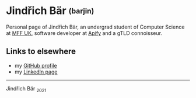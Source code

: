 # Jindřich Bär <sub><sup>(barjin)</sup></sub>
Personal page of Jindřich Bär, an undergrad student of Computer Science at [MFF UK](https://www.mff.cuni.cz/), software developer at [Apify](https://apify.com) and a gTLD connoisseur.
## Links to elsewhere
- my [GitHub profile](https://github.com/barjin/) 
- my [LinkedIn page](https://www.linkedin.com/in/jind%C5%99ich-b%C3%A4r-a95902217/)
____

Jindřich Bär <sub>2021</sub>
